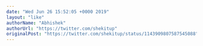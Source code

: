 ```yaml
---
date: "Wed Jun 26 15:52:05 +0000 2019"
layout: "like"
authorName: "Abhishek"
authorUrl: "https://twitter.com/shekitup"
originalPost: "https://twitter.com/shekitup/status/1143909807587545088"
---
```

